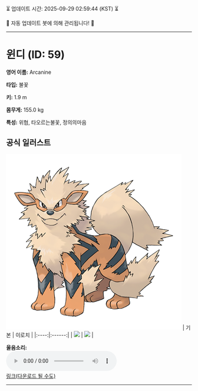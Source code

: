 
⏳ 업데이트 시간: 2025-09-29 02:59:44 (KST) ⏳

🤖 자동 업데이트 봇에 의해 관리됩니다! 🤖

---

# 윈디 (ID: 59)
**영어 이름:** Arcanine

**타입:** 불꽃

**키:** 1.9 m

**몸무게:** 155.0 kg

**특성:** 위협, 타오르는불꽃, 정의의마음

## 공식 일러스트
![](https://raw.githubusercontent.com/PokeAPI/sprites/master/sprites/pokemon/other/official-artwork/59.png)
| 기본 | 이로치 |
|:----:|:------:|
| <img src="http://play.pokemonshowdown.com/sprites/ani/arcanine.gif" width="200"> | <img src="http://play.pokemonshowdown.com/sprites/ani-shiny/arcanine.gif" width="200"> |

**울음소리:**<br><audio controls src="https://raw.githubusercontent.com/PokeAPI/cries/main/cries/pokemon/latest/59.ogg"></audio><br> [링크(다운로드 될 수도)](https://raw.githubusercontent.com/PokeAPI/cries/main/cries/pokemon/latest/59.ogg)


---
